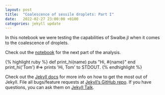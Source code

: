 ```yaml
---
layout: post
title:  "Coalescence of sessile droplets: Part I"
date:   2022-02-27 23:00:00 +0100
categories: jekyll update
---
```


In this notebook we were testing the capabilities of Swalbe.jl when it comes to the coalescence of droplets.

Check out the [notebook](/NotebooksnStuff/notebooks/Droplet_coalescence_1.html) for the next part of the analysis.


{% highlight ruby %}
def print_hi(name)
  puts "Hi, #{name}"
end
print_hi('Tom')
#=> prints 'Hi, Tom' to STDOUT.
{% endhighlight %}

Check out the [Jekyll docs][jekyll-docs] for more info on how to get the most out of Jekyll. File all bugs/feature requests at [Jekyll’s GitHub repo][jekyll-gh]. If you have questions, you can ask them on [Jekyll Talk][jekyll-talk].

[jekyll-docs]: https://jekyllrb.com/docs/home
[jekyll-gh]:   https://github.com/jekyll/jekyll
[jekyll-talk]: https://talk.jekyllrb.com/

